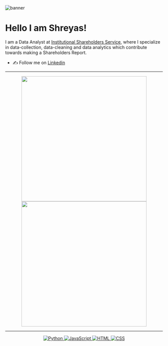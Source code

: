 
<img src='https://camo.githubusercontent.com/f1c0fc76d120f760664938edd8e1818f9d407b03f8ce7d306e12094d8853b6a0/687474703a2f2f692e696d6775722e636f6d2f6337476d414a662e706e67' alt='banner' />

# Hello I am Shreyas! 
I am a Data Analyst at [Institutional Shareholders Service](https://www.issgovernance.com/), where I specialize in data-collection, data-cleaning and data analytics which contribute towards making a Shareholders Report.

- ✍️ Follow me on [Linkedin](https://www.linkedin.com/in/shreyas-vartak/) 

---

<p align="center">
  <img src="https://github-readme-stats.vercel.app/api?username=Zoozu2&show_icons=true&theme=bear" width="400">
  <img src="https://github-readme-streak-stats.herokuapp.com?user=Zoozu2&theme=dark&hide_border=true" width="400">
</p>

---
<p align="center">
  <a href="https://www.python.org/" target="_blank">
    <img src="https://img.shields.io/badge/Python-%2314354C.svg?style=flat-square&logo=python&logoColor=white" alt="Python">
  </a>
  <a href="https://www.javascript.com/" target="_blank">
    <img src="https://img.shields.io/badge/JavaScript-%23F7DF1E.svg?style=flat-square&logo=javascript&logoColor=black" alt="JavaScript">
  </a>
  <a href="https://html.com/" target="_blank">
    <img src="https://img.shields.io/badge/HTML-%23E34F26.svg?style=flat-square&logo=html5&logoColor=white" alt="HTML">
  </a>
  <a href="https://www.w3.org/Style/CSS/Overview.en.html" target="_blank">
    <img src="https://img.shields.io/badge/CSS-%231572B6.svg?style=flat-square&logo=css3&logoColor=white" alt="CSS">
  </a>
</p>
